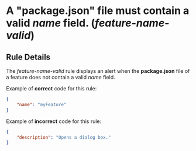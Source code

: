# A "package.json" file must contain a valid _name_ field. (_feature-name-valid_)

## Rule Details

The _feature-name-valid_ rule displays an alert when the **package.json** file of a feature does not contain a valid _name_ field.

Example of **correct** code for this rule:

```json
{
	"name": "myFeature"
}
```

Example of **incorrect** code for this rule:

```json
{
	"description": "Opens a dialog box."
}
```

